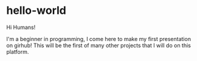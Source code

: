 # hello-world

Hi Humans!

I'm a beginner in programming, I come here to make my first presentation on girhub!
This will be the first of many other projects that I will do on this platform.
